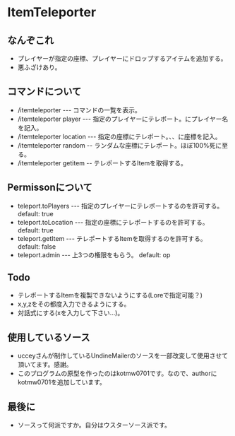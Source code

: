 # ItemTeleporter
## なんぞこれ
- プレイヤーが指定の座標、プレイヤーにドロップするアイテムを追加する。
- 悪ふざけあり。

## コマンドについて
- /itemteleporter --- コマンドの一覧を表示。
- /itemteleporter player <player> --- 指定のプレイヤーにテレポート。<player>にプレイヤー名を記入。
- /itemteleporter location <x> <y> <z> --- 指定の座標にテレポート。<x>、<y>、<z>に座標を記入。
- /itemteleporter random -- ランダムな座標にテレポート。ほぼ100%死に至る。
- /itemteleporter getitem -- テレポートするItemを取得する。

## Permissonについて
- teleport.toPlayers --- 指定のプレイヤーにテレポートするのを許可する。 default: true
- teleport.toLocation --- 指定の座標にテレポートするのを許可する。 default: true
- teleport.getItem --- テレポートするItemを取得するのを許可する。 default: false
- teleport.admin --- 上3つの権限をもらう。 default: op

## Todo
- テレポートするItemを複製できないようにする(Loreで指定可能？)
- x,y,zをその都度入力できるようにする。
- 対話式にする(xを入力して下さい…)。

## 使用しているソース
- ucceyさんが制作しているUndineMailerのソースを一部改変して使用させて頂いてます。感謝。
- このプログラムの原型を作ったのはkotmw0701です。なので、authorにkotmw0701を追加しています。
## 最後に
- ソースって何派ですか。自分はウスターソース派です。
